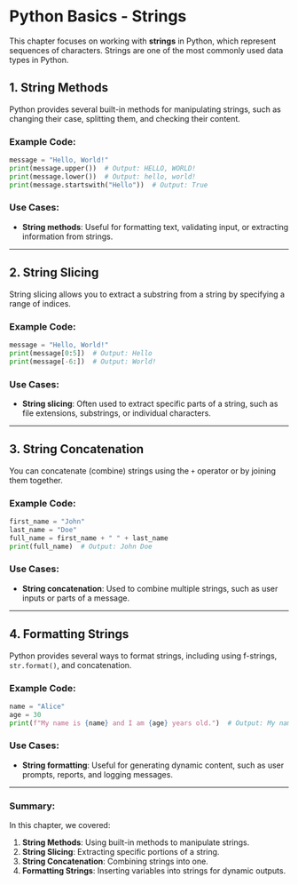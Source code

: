 # Python Basics - Strings

This chapter focuses on working with **strings** in Python, which represent sequences of characters. Strings are one of the most commonly used data types in Python.

## 1. String Methods

Python provides several built-in methods for manipulating strings, such as changing their case, splitting them, and checking their content.

### Example Code:

```python
message = "Hello, World!"
print(message.upper())  # Output: HELLO, WORLD!
print(message.lower())  # Output: hello, world!
print(message.startswith("Hello"))  # Output: True
```

### Use Cases:

- **String methods**: Useful for formatting text, validating input, or extracting information from strings.

---

## 2. String Slicing

String slicing allows you to extract a substring from a string by specifying a range of indices.

### Example Code:

```python
message = "Hello, World!"
print(message[0:5])  # Output: Hello
print(message[-6:])  # Output: World!
```

### Use Cases:

- **String slicing**: Often used to extract specific parts of a string, such as file extensions, substrings, or individual characters.

---

## 3. String Concatenation

You can concatenate (combine) strings using the `+` operator or by joining them together.

### Example Code:

```python
first_name = "John"
last_name = "Doe"
full_name = first_name + " " + last_name
print(full_name)  # Output: John Doe
```

### Use Cases:

- **String concatenation**: Used to combine multiple strings, such as user inputs or parts of a message.

---

## 4. Formatting Strings

Python provides several ways to format strings, including using f-strings, `str.format()`, and concatenation.

### Example Code:

```python
name = "Alice"
age = 30
print(f"My name is {name} and I am {age} years old.")  # Output: My name is Alice and I am 30 years old.
```

### Use Cases:

- **String formatting**: Useful for generating dynamic content, such as user prompts, reports, and logging messages.

---

### Summary:

In this chapter, we covered:

1. **String Methods**: Using built-in methods to manipulate strings.
2. **String Slicing**: Extracting specific portions of a string.
3. **String Concatenation**: Combining strings into one.
4. **Formatting Strings**: Inserting variables into strings for dynamic outputs.
